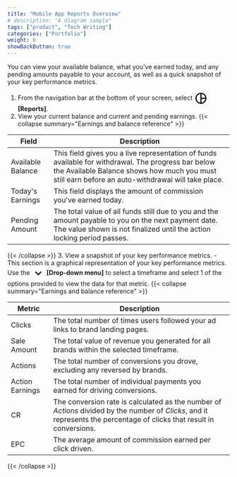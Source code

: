 ```yaml
---
title: "Mobile App Reports Overview"
# description: "A diagram sample"
tags: ["product", "Tech Writing"]
categories: ["Portfolio"]
weight: 6
showBackButton: true
---
```


You can view your available balance, what you've earned today, and any pending amounts payable to your account, as well as a quick snapshot of your key performance metrics.

1. From the navigation bar at the bottom of your screen, select <svg xmlns="http://www.w3.org/2000/svg" viewBox="0 0 24 24" width="30px" style="vertical-align: middle;"><title>chart-pie-outline</title><path d="M13 11H19.95Q19.58 8.25 17.66 6.34 15.75 4.43 13 4.05M11 19.95V4.05Q8 4.43 6 6.69 4 8.95 4 12T6 17.31Q8 19.58 11 19.95M13 19.95Q15.75 19.6 17.68 17.68 19.6 15.75 19.95 13H13M12 12M12 22Q9.93 22 8.1 21.21 6.28 20.43 4.93 19.08 3.58 17.73 2.79 15.9 2 14.08 2 12T2.79 8.1Q3.58 6.28 4.93 4.93 6.28 3.58 8.1 2.79 9.93 2 12 2T15.89 2.79Q17.7 3.58 19.06 4.94 20.43 6.3 21.21 8.11 22 9.93 22 12 22 14.05 21.21 15.88 20.43 17.7 19.08 19.06 17.73 20.43 15.9 21.21 14.08 22 12 22Z" /></svg> **[Reports]**.
2. View your current balance and current and pending earnings.
{{< collapse summary="Earnings and balance reference" >}}

Field | Description
---------|----------
 Available Balance | This field gives you a live representation of funds available for withdrawal. The progress bar below the Available Balance shows how much you must still earn before an auto-withdrawal will take place.
 Today's Earnings | This field displays the amount of commission you've earned today.
 Pending Amount | The total value of all funds still due to you and the amount payable to you on the next payment date. The value shown is not finalized until the action locking period passes.

{{< /collapse >}}
3. View a snapshot of your key performance metrics.
    - This section is a graphical representation of your key performance metrics. Use the <svg xmlns="http://www.w3.org/2000/svg" viewBox="0 0 24 24" width="30px" style="vertical-align: middle;"><title>chevron-down</title><path d="M7.41,8.58L12,13.17L16.59,8.58L18,10L12,16L6,10L7.41,8.58Z" /></svg> **[Drop-down menu]** to select a timeframe and select 1 of the options provided to view the data for that metric.
{{< collapse summary="Earnings and balance reference" >}}

Metric | Description
---------|----------
 Clicks | The total number of times users followed your ad links to brand landing pages.
 Sale Amount |The total value of revenue you generated for all brands within the selected timeframe.
 Actions | The total number of conversions you drove, excluding any reversed by brands.
 Action Earnings | The total number of individual payments you earned for driving conversions.
 CR | The conversion rate is calculated as the number of _Actions_ divided by the number of _Clicks_, and it represents the percentage of clicks that result in conversions.
 EPC | The average amount of commission earned per click driven.

{{< /collapse >}}